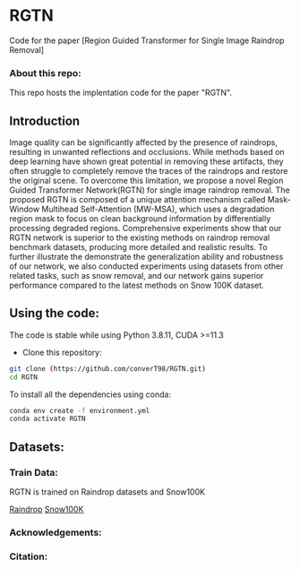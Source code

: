 # RGTN

Code for the paper [Region Guided Transformer for Single Image Raindrop Removal]

### About this repo:

This repo hosts the implentation code for the paper "RGTN". 

## Introduction

Image quality can be significantly affected by the presence of raindrops, resulting in unwanted reflections and occlusions. While methods based on deep learning have shown great potential in removing these artifacts, they often struggle to completely remove the traces of the raindrops and restore the original scene. To overcome this limitation, we propose a novel Region Guided Transformer Network(RGTN) for single image raindrop removal. The proposed RGTN is composed of a unique attention mechanism called Mask-Window Multihead Self-Attention (MW-MSA), which uses a degradation region mask to focus on clean background information by differentially processing degraded regions. Comprehensive experiments show that our RGTN network is superior to the existing methods on raindrop removal benchmark datasets, producing more detailed and realistic results. To further illustrate the demonstrate the generalization ability and robustness of our network, we also conducted experiments using datasets from other related tasks, such as snow removal, and our network gains superior performance compared to the latest methods on Snow 100K dataset. 

## Using the code:

The code is stable while using Python 3.8.11, CUDA >=11.3

- Clone this repository:
```bash
git clone (https://github.com/converT98/RGTN.git)
cd RGTN
```

To install all the dependencies using conda:

```bash
conda env create -f environment.yml
conda activate RGTN
```

## Datasets:

### Train Data:

RGTN is trained on Raindrop datasets and Snow100K

[Raindrop](https://rui1996.github.io/raindrop/raindrop_removal.html)
[Snow100K](https://sites.google.com/view/yunfuliu/desnownet)

### Acknowledgements:


### Citation:

```

```
